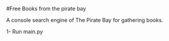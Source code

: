 #Free Books from the pirate bay

A console search engine of The Pirate Bay for gathering books.

1- Run main.py
